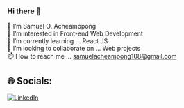 ### Hi there 👋
👋 I’m Samuel O. Acheamppong <br>👀 I’m interested in  Front-end Web Development<br>🌱 I’m currently learning ... React JS<br>💞️ I’m looking to collaborate on ... Web projects<br>📫 How to reach me ... samuelacheampong108@gmail.com


## 🌐 Socials:
[![LinkedIn](https://img.shields.io/badge/LinkedIn-%230077B5.svg?logo=linkedin&logoColor=white)](https://linkedin.com/in/yawsamcode)
